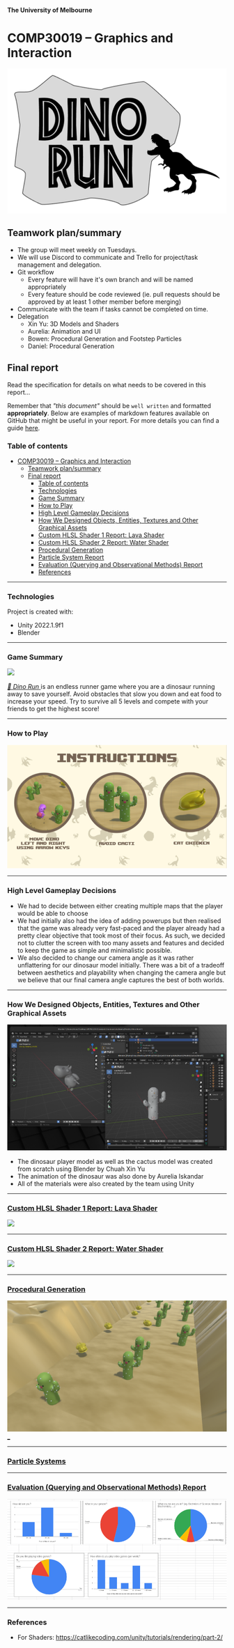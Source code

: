 

**The University of Melbourne**
# COMP30019 – Graphics and Interaction

![](DinoRunLogo.png)

## Teamwork plan/summary

<!-- [[StartTeamworkPlan]] PLEASE LEAVE THIS LINE UNTOUCHED -->

<!-- Fill this section by Milestone 1 (see specification for details) -->

* The group will meet weekly on Tuesdays.
* We will use Discord to communicate and Trello for project/task management and delegation.
* Git workflow
  * Every feature will have it's own branch and will be named appropriately
  * Every feature should be code reviewed (ie. pull requests should be approved by at least 1 other member before merging)
* Communicate with the team if tasks cannot be completed on time.
* Delegation
  * Xin Yu: 3D Models and Shaders
  * Aurelia: Animation and UI
  * Bowen: Procedural Generation and Footstep Particles
  * Daniel: Procedural Generation

<!-- [[EndTeamworkPlan]] PLEASE LEAVE THIS LINE UNTOUCHED -->

## Final report

Read the specification for details on what needs to be covered in this report... 

Remember that _"this document"_ should be `well written` and formatted **appropriately**. 
Below are examples of markdown features available on GitHub that might be useful in your report. 
For more details you can find a guide [here](https://docs.github.com/en/github/writing-on-github).

### Table of contents
- [COMP30019 – Graphics and Interaction](#comp30019--graphics-and-interaction)
  - [Teamwork plan/summary](#teamwork-plansummary)
  - [Final report](#final-report)
    - [Table of contents](#table-of-contents)
    - [Technologies](#technologies)
    - [Game Summary](#game-summary)
    - [How to Play](#how-to-play)
    - [High Level Gameplay Decisions](#high-level-gameplay-decisions)
    - [How We Designed Objects, Entities, Textures and Other Graphical Assets](#how-we-designed-objects-entities-textures-and-other-graphical-assets)
    - [Custom HLSL Shader 1 Report: Lava Shader](#custom-hlsl-shader-1-report-lava-shader)
    - [Custom HLSL Shader 2 Report: Water Shader](#custom-hlsl-shader-2-report-water-shader)
    - [Procedural Generation](#procedural-generation)
    - [Particle System Report](#particle-system-report)
    - [Evaluation (Querying and Observational Methods) Report](#evaluation-querying-and-observational-methods-report)
    - [References](#references)

---
### Technologies
Project is created with:
* Unity 2022.1.9f1 
* Blender

---
### Game Summary
[![](./demo-all-levels.GIF)](https://youtu.be/4xz4iq8mCRk)

[_🦖 Dino Run_ ](https://youtu.be/4xz4iq8mCRk) is an endless runner game where you are a dinosaur running away to save yourself. Avoid obstacles that slow you down and eat food to increase your speed. Try to survive all 5 levels and compete with your friends to get the highest score!

---
### How to Play
![](./Instruction%20Screen.png)

---
### High Level Gameplay Decisions
* We had to decide between either creating multiple maps that the player would be able to choose 
* We had initially also had the idea of adding powerups but then realised that the game was already very fast-paced and the player already had a pretty clear objective that took most of their focus. As such, we decided not to clutter the screen with too many assets and features and decided to keep the game as simple and minimalistic possible.
* We also decided to change our camera angle as it was rather unflattering for our dinosaur model initially. There was a bit of a tradeoff between aesthetics and playability when changing the camera angle but we believe that our final camera angle captures the best of both worlds.

---
### How We Designed Objects, Entities, Textures and Other Graphical Assets
![](./models-demo.png)
* The dinosaur player model as well as the cactus model was created from scratch using Blender by Chuah Xin Yu
* The animation of the dinosaur was also done by Aurelia Iskandar
* All of the materials were also created by the team using Unity

---
### [Custom HLSL Shader 1 Report: Lava Shader](./reports/lava-shader/lava-shader.md)
[![](./reports/lava-shader/lava-shader-demo.gif)](./reports/lava-shader/lava-shader.md)

---
### [Custom HLSL Shader 2 Report: Water Shader](./reports/water-shader/water-shader.md)
[![](./reports/water-shader/water-shader-demo.gif)](./reports/water-shader/water-shader.md)

---
### [Procedural Generation](./reports/procedural-generation/procedural-generation.md)
[![](./reports/procedural-generation/generated-objects.png)_](./reports/procedural-generation/procedural-generation.md)

---
### [Particle Systems](./reports/particle-systems/particle-systems.md)
---
### [Evaluation (Querying and Observational Methods) Report](./reports/evaluation/evaluation-report.md)
![](./reports/evaluation/evaluation-report-demo.png)

---
### References
* For Shaders: https://catlikecoding.com/unity/tutorials/rendering/part-2/
